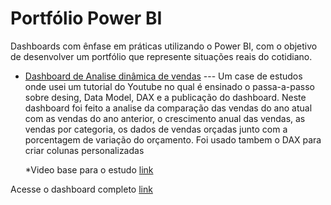# Portfólio Power BI 

Dashboards com ênfase em práticas utilizando o Power BI, com o objetivo de desenvolver um portfólio que represente situações reais do cotidiano.

- [Dashboard de Analise dinâmica de vendas](https://github.com/ThiagoAoki88/Power-BI/tree/main/Analysis%20Dashboard%20Comparative)
  --- Um case de estudos onde usei um tutorial do Youtube no qual é ensinado o passa-a-passo sobre desing, Data Model, DAX e a publicação do dashboard.
  Neste dashboard foi feito a analise da comparação das vendas do ano atual com as vendas do ano anterior, o crescimento anual das vendas, as vendas por categoria, os dados de vendas 
  orçadas junto com a porcentagem de variação do orçamento. Foi usado tambem o DAX para criar colunas personalizadas

  *Video base para o estudo [link](https://www.youtube.com/watch?v=X7DsnK5bD-0&t=451s)


Acesse o dashboard completo [link](https://app.powerbi.com/view?r=eyJrIjoiNDdlZTBlNjYtMjcyZS00ZTA4LTlkZTEtYWEwMmIxNzRkZTE5IiwidCI6ImNlNDMwZWIwLWRmZDAtNDc4NC04MGM3LWQwYjY3NTVjOThlMiJ9)
